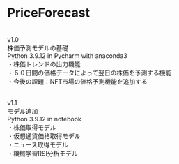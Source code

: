 # PriceForecast
</br>
v1.0</br>
株価予測モデルの基礎</br>
Python 3.9.12 in Pycharm with anaconda3</br>
・株価トレンドの出力機能</br>
・６０日間の価格データによって翌日の株価を予測する機能</br>
・今後の課題：NFT市場の価格予測機能を追加する</br>
</br>

v1.1</br>
モデル追加</br>
Python 3.9.12 in notebook</br>
・株価取得モデル</br>
・仮想通貨価格取得モデル</br>
・ニュース取得モデル</br>
・機械学習RSI分析モデル</br>

